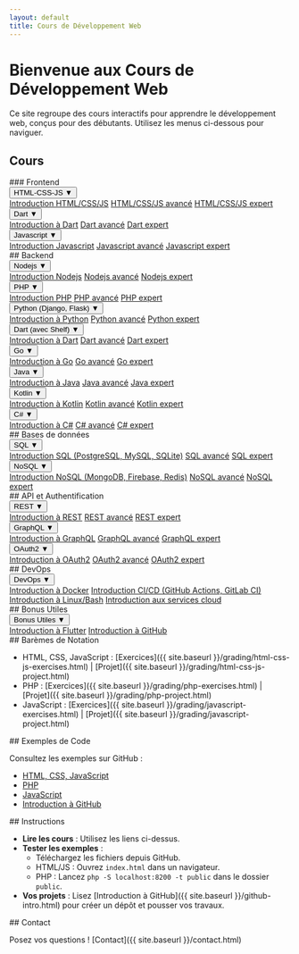 ```yaml
---
layout: default
title: Cours de Développement Web
---
```


# Bienvenue aux Cours de Développement Web

Ce site regroupe des cours interactifs pour apprendre le développement web, conçus pour des débutants. Utilisez les menus ci-dessous pour naviguer.

## Cours

<div class="section-container">
### Frontend
<div class="dropdown-container">
<div class="dropdown">
  <button class="dropbtn">HTML-CSS-JS ▼</button>
  <div class="dropdown-content">
    <a href="{{ site.baseurl }}/html-css-js/html-css-js.html">Introduction HTML/CSS/JS</a>
    <a href="{{ site.baseurl }}/html-css-js/html-css-js-advanced.html">HTML/CSS/JS avancé</a>
    <a href="{{ site.baseurl }}/html-css-js/html-css-js-expert.html">HTML/CSS/JS expert</a>
  </div>
</div>

<div class="dropdown">
  <button class="dropbtn">Dart ▼</button>
  <div class="dropdown-content">
    <a href="{{ site.baseurl }}/dart.html">Introduction à Dart</a>
    <a href="{{ site.baseurl }}">Dart avancé</a>
    <a href="{{ site.baseurl }}">Dart expert</a>
  </div>
</div>

<div class="dropdown">
  <button class="dropbtn">Javascript ▼</button>
  <div class="dropdown-content">
    <a href="{{ site.baseurl }}/javascript/javascript.html">Introduction Javascript</a>
    <a href="{{ site.baseurl }}">Javascript avancé</a>
    <a href="{{ site.baseurl }}">Javascript expert</a>
  </div>
</div>
</div>
</div>

<div class="section-container">
## Backend
<div class="dropdown-container">
<div class="dropdown">
  <button class="dropbtn">Nodejs ▼</button>
  <div class="dropdown-content">
    <a href="{{ site.baseurl }}/nodejs.html">Introduction Nodejs</a>
    <a href="{{ site.baseurl }}">Nodejs avancé</a>
    <a href="{{ site.baseurl }}">Nodejs expert</a>
  </div>
</div>

<div class="dropdown">
  <button class="dropbtn">PHP ▼</button>
  <div class="dropdown-content">
    <a href="{{ site.baseurl }}/php/php.html">Introduction PHP</a>
    <a href="{{ site.baseurl }}">PHP avancé</a>
    <a href="{{ site.baseurl }}">PHP expert</a>
  </div>
</div>

<div class="dropdown">
  <button class="dropbtn">Python (Django, Flask) ▼</button>
  <div class="dropdown-content">
    <a href="{{ site.baseurl }}/python.html">Introduction à Python</a>
    <a href="{{ site.baseurl }}">Python avancé</a>
    <a href="{{ site.baseurl }}">Python expert</a>
  </div>
</div>

<div class="dropdown">
  <button class="dropbtn">Dart (avec Shelf) ▼</button>
  <div class="dropdown-content">
    <a href="{{ site.baseurl }}/dartbend.html">Introduction à Dart</a>
    <a href="{{ site.baseurl }}">Dart avancé</a>
    <a href="{{ site.baseurl }}">Dart expert</a>
  </div>
</div>

<div class="dropdown">
  <button class="dropbtn">Go ▼</button>
  <div class="dropdown-content">
    <a href="{{ site.baseurl }}/go.html">Introduction à Go</a>
    <a href="{{ site.baseurl }}">Go avancé</a>
    <a href="{{ site.baseurl }}">Go expert</a>
  </div>
</div>

<div class="dropdown">
  <button class="dropbtn">Java ▼</button>
  <div class="dropdown-content">
    <a href="{{ site.baseurl }}/java.html">Introduction à Java</a>
    <a href="{{ site.baseurl }}">Java avancé</a>
    <a href="{{ site.baseurl }}">Java expert</a>
  </div>
</div>

<div class="dropdown">
  <button class="dropbtn">Kotlin ▼</button>
  <div class="dropdown-content">
    <a href="{{ site.baseurl }}/kotlin.html">Introduction à Kotlin</a>
    <a href="{{ site.baseurl }}">Kotlin avancé</a>
    <a href="{{ site.baseurl }}">Kotlin expert</a>
  </div>
</div>

<div class="dropdown">
  <button class="dropbtn">C# ▼</button>
  <div class="dropdown-content">
    <a href="{{ site.baseurl }}/csharp.html">Introduction à C#</a>
    <a href="{{ site.baseurl }}">C# avancé</a>
    <a href="{{ site.baseurl }}">C# expert</a>
  </div>
</div>
</div>
</div>

<div class="section-container">
## Bases de données
<div class="dropdown-container">
<div class="dropdown">
  <button class="dropbtn">SQL ▼</button>
  <div class="dropdown-content">
    <a href="{{ site.baseurl }}/sql.html">Introduction SQL (PostgreSQL, MySQL, SQLite)</a>
    <a href="{{ site.baseurl }}">SQL avancé</a>
    <a href="{{ site.baseurl }}">SQL expert</a>
  </div>
</div>

<div class="dropdown">
  <button class="dropbtn">NoSQL ▼</button>
  <div class="dropdown-content">
    <a href="{{ site.baseurl }}/nosql.html">Introduction NoSQL (MongoDB, Firebase, Redis)</a>
    <a href="{{ site.baseurl }}">NoSQL avancé</a>
    <a href="{{ site.baseurl }}">NoSQL expert</a>
  </div>
</div>
</div>
</div>

<div class="section-container">
## API et Authentification
<div class="dropdown-container">
<div class="dropdown">
  <button class="dropbtn">REST ▼</button>
  <div class="dropdown-content">
    <a href="{{ site.baseurl }}/rest.html">Introduction à REST</a>
    <a href="{{ site.baseurl }}">REST avancé</a>
    <a href="{{ site.baseurl }}">REST expert</a>
  </div>
</div>

<div class="dropdown">
  <button class="dropbtn">GraphQL ▼</button>
  <div class="dropdown-content">
    <a href="{{ site.baseurl }}/graphql.html">Introduction à GraphQL</a>
    <a href="{{ site.baseurl }}">GraphQL avancé</a>
    <a href="{{ site.baseurl }}">GraphQL expert</a>
  </div>
</div>

<div class="dropdown">
  <button class="dropbtn">OAuth2 ▼</button>
  <div class="dropdown-content">
    <a href="{{ site.baseurl }}/oauth2.html">Introduction à OAuth2</a>
    <a href="{{ site.baseurl }}">OAuth2 avancé</a>
    <a href="{{ site.baseurl }}">OAuth2 expert</a>
  </div>
</div>
</div>
</div>

<div class="section-container">
## DevOps
<div class="dropdown-container">
<div class="dropdown">
  <button class="dropbtn">DevOps ▼</button>
  <div class="dropdown-content">
    <a href="{{ site.baseurl }}/docker.html">Introduction à Docker</a>
    <a href="{{ site.baseurl }}/ci-cd.html">Introduction CI/CD (GitHub Actions, GitLab CI)</a>
    <a href="{{ site.baseurl }}/linux.html">Introduction à Linux/Bash</a>
    <a href="{{ site.baseurl }}/cloud.html">Introduction aux services cloud</a>
  </div>
</div>
</div>
</div>

<div class="section-container">
## Bonus Utiles
<div class="dropdown-container">
<div class="dropdown">
  <button class="dropbtn">Bonus Utiles ▼</button>
  <div class="dropdown-content">
    <a href="{{ site.baseurl }}/flutter.html">Introduction à Flutter</a>
    <a href="{{ site.baseurl }}/github-intro.html">Introduction à GitHub</a>
  </div>
</div>
</div>
</div>

<div class="section-container">
## Barèmes de Notation

- HTML, CSS, JavaScript : [Exercices]({{ site.baseurl }}/grading/html-css-js-exercises.html) | [Projet]({{ site.baseurl }}/grading/html-css-js-project.html)
- PHP : [Exercices]({{ site.baseurl }}/grading/php-exercises.html) | [Projet]({{ site.baseurl }}/grading/php-project.html)
- JavaScript : [Exercices]({{ site.baseurl }}/grading/javascript-exercises.html) | [Projet]({{ site.baseurl }}/grading/javascript-project.html)
</div>

<div class="section-container">
## Exemples de Code

Consultez les exemples sur GitHub :
- [HTML, CSS, JavaScript](https://github.com/lakrim92/Cours_WebDevelopment/tree/main/html-css-js)
- [PHP](https://github.com/lakrim92/Cours_WebDevelopment/tree/main/php)
- [JavaScript](https://github.com/lakrim92/Cours_WebDevelopment/tree/main/javascript)
- [Introduction à GitHub](https://github.com/lakrim92/Cours_WebDevelopment/tree/main/github-intro/examples)
</div>

<div class="section-container">
## Instructions

- **Lire les cours** : Utilisez les liens ci-dessus.
- **Tester les exemples** :
  - Téléchargez les fichiers depuis GitHub.
  - HTML/JS : Ouvrez `index.html` dans un navigateur.
  - PHP : Lancez `php -S localhost:8200 -t public` dans le dossier `public`.
- **Vos projets** : Lisez [Introduction à GitHub]({{ site.baseurl }}/github-intro.html) pour créer un dépôt et pousser vos travaux.
</div>

<div class="section-container">
## Contact

Posez vos questions ! [Contact]({{ site.baseurl }}/contact.html)
</div>
